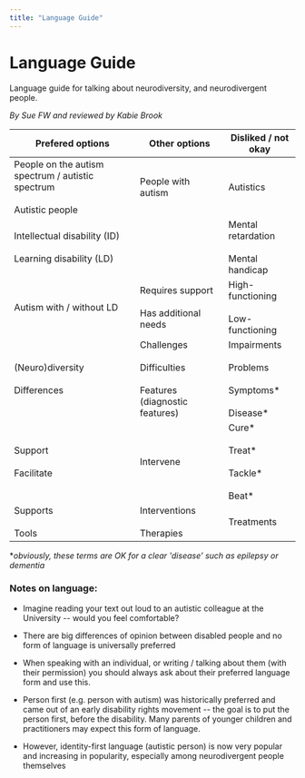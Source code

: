 ```yaml
---
title: "Language Guide"
---
```


Language Guide
==============

Language guide for talking about neurodiversity, and neurodivergent
people.

*By Sue FW and reviewed by Kabie Brook*

| Prefered options | Other options | Disliked / not okay |
|-|-|-|
| People on the autism spectrum / autistic spectrum<br><br>Autistic people | People with autism | Autistics |
| Intellectual disability (ID)<br><br>Learning disability (LD) |  | Mental retardation<br><br>Mental handicap |
| Autism with / without LD | Requires support<br><br>Has additional needs | High-functioning <br><br>Low-functioning  |
| (Neuro)diversity<br><br>Differences | Challenges<br><br>Difficulties<br><br>Features (diagnostic features) | Impairments<br><br>Problems<br><br>Symptoms\*<br><br>Disease\* |
| Support<br><br>Facilitate           | Intervene                                                            | Cure\*<br><br>Treat\*<br><br>Tackle\*<br><br>Beat\*                          |
| Supports<br><br>Tools               | Interventions<br><br>Therapies                                       | Treatments                                                     |
\**obviously, these terms are OK for a clear 'disease' such as epilepsy
or dementia*

### Notes on language:

- Imagine reading your text out loud to an autistic colleague at the
  University -- would you feel comfortable?

- There are big differences of opinion between disabled people and no
  form of language is universally preferred

- When speaking with an individual, or writing / talking about them
  (with their permission) you should always ask about their preferred
  language form and use this.

- Person first (e.g. person with autism) was historically preferred
  and came out of an early disability rights movement -- the goal is
  to put the person first, before the disability. Many parents of
  younger children and practitioners may expect this form of language.

- However, identity-first language (autistic person) is now very
  popular and increasing in popularity, especially among
  neurodivergent people themselves
